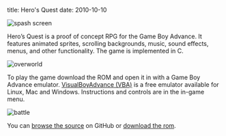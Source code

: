 title: Hero's Quest
date: 2010-10-10

![spash screen](/static/images/HeroSplash.png)

Hero’s Quest is a proof of concept RPG for the Game Boy Advance. It features 
animated sprites, scrolling backgrounds, music, sound effects, menus, and other
functionality. The game is implemented in C.

![overworld](/static/images/HeroOverworld.png)

To play the game download the ROM and open it in with a Game Boy Advance 
emulator. [VisualBoyAdvance (VBA)](http://vba.ngemu.com/) is a free emulator 
available for Linux, Mac and Windows. Instructions
and controls are in the in-game menu.

![battle](/static/images/HeroBattle.png)

You can [browse the source](https://github.com/pmallory/Heros-Quest) on GitHub or [download the rom](|filename|/bin/HerosQuest.gba).
